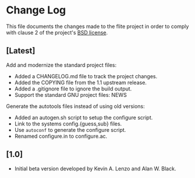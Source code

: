# Change Log

This file documents the changes made to the flite project in order to comply
with clause 2 of the project's [BSD license](COPYING).

## [Latest]

Add and modernize the standard project files:

  * Added a CHANGELOG.md file to track the project changes.
  * Added the COPYING file from the 1.1 upstream release.
  * Added a .gitignore file to ignore the build output.
  * Support the standard GNU project files: NEWS

Generate the autotools files instead of using old versions:

  * Added an autogen.sh script to setup the configure script.
  * Link to the systems config.{guess,sub} files.
  * Use `autoconf` to generate the configure script.
  * Renamed configure.in to configure.ac.

## [1.0]

  * Initial beta version developed by Kevin A. Lenzo and Alan W. Black.
